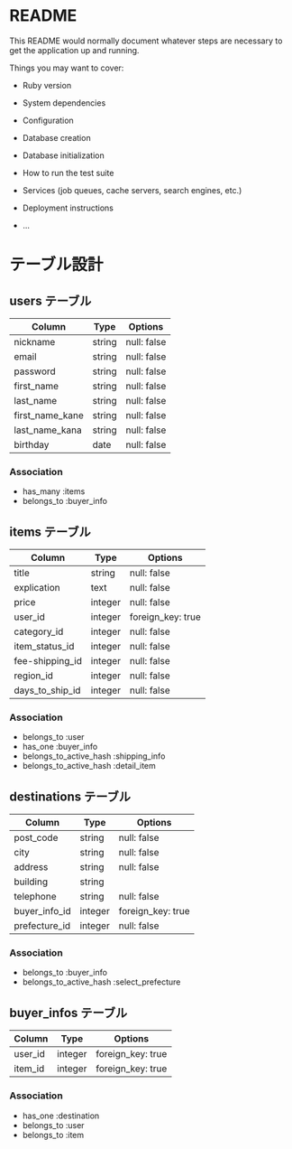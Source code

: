 # README

This README would normally document whatever steps are necessary to get the
application up and running.

Things you may want to cover:

* Ruby version

* System dependencies

* Configuration

* Database creation

* Database initialization

* How to run the test suite

* Services (job queues, cache servers, search engines, etc.)

* Deployment instructions

* ...

# テーブル設計

## users テーブル

| Column          | Type   | Options     |
| --------------- | ------ | ----------- |
| nickname        | string | null: false |
| email           | string | null: false |
| password        | string | null: false |
| first_name      | string | null: false |
| last_name       | string | null: false |
| first_name_kane | string | null: false |
| last_name_kana  | string | null: false | 
| birthday        | date   | null: false |

### Association 

- has_many :items
- belongs_to :buyer_info


## items テーブル

| Column          | Type       | Options           |
| --------------- | ---------- | ----------------- |
| title           | string     | null: false       |
| explication     | text       | null: false       |
| price           | integer    | null: false       |
| user_id         | integer    | foreign_key: true |
| category_id     | integer    | null: false       |
| item_status_id  | integer    | null: false       |
| fee-shipping_id | integer    | null: false       |
| region_id       | integer    | null: false       |
| days_to_ship_id | integer    | null: false       |

### Association

- belongs_to :user
- has_one :buyer_info
- belongs_to_active_hash :shipping_info
- belongs_to_active_hash :detail_item


## destinations テーブル

| Column        | Type       | Options           |
| ------------- | ---------- | ----------------- |
| post_code     | string     | null: false       |  
| city          | string     | null: false       |
| address       | string     | null: false       |
| building      | string     |                   |
| telephone     | string     | null: false       |
| buyer_info_id | integer    | foreign_key: true |
| prefecture_id | integer    | null: false       |

### Association

- belongs_to :buyer_info
- belongs_to_active_hash :select_prefecture


## buyer_infos テーブル

| Column      | Type    | Options           |
| ----------- | ------- | ----------------- |
| user_id     | integer | foreign_key: true |
| item_id     | integer | foreign_key: true |

### Association 

- has_one :destination
- belongs_to :user
- belongs_to :item

